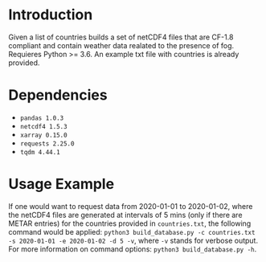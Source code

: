 # Introduction
Given a list of countries builds a set of netCDF4 files that are CF-1.8 compliant and contain weather 
data realated to the presence of fog. Requieres Python >= 3.6. An example txt file with countries is already provided.

# Dependencies
* `pandas 1.0.3`
* `netcdf4 1.5.3`
* `xarray 0.15.0`
* `requests 2.25.0`
* `tqdm 4.44.1`

# Usage Example
If one would want to request data from 2020-01-01 to 2020-01-02, where the netCDF4 files are generated 
at intervals of 5 mins (only if there are METAR entries) for the countries provided in `countries.txt`, the 
following command would be applied: `python3 build_database.py -c countries.txt -s 2020-01-01 -e 2020-01-02 -d 5 -v`, 
where `-v` stands for verbose output.
For more information on command options: `python3 build_database.py -h`.

